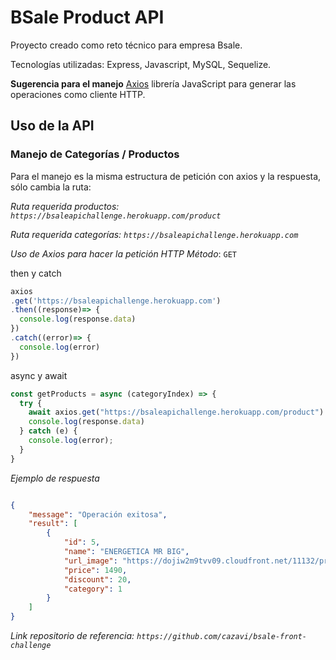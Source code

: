 # BSale Product API
  Proyecto creado como reto técnico para empresa Bsale.

Tecnologías utilizadas: Express, Javascript, MySQL, Sequelize.

**Sugerencia para el manejo**
[Axios](https://axios-http.com/) librería JavaScript para generar las operaciones como cliente HTTP.

## Uso de la API

### Manejo de Categorías / Productos

Para el manejo es la misma estructura de petición con axios y la respuesta, sólo cambia la ruta:

_Ruta requerida productos: `https://bsaleapichallenge.herokuapp.com/product`_

_Ruta requerida categorías: `https://bsaleapichallenge.herokuapp.com`_
  
_Uso de Axios para hacer la petición HTTP_
  _Método_: `GET` 
  
  then y catch
  ```javascript
  axios
  .get('https://bsaleapichallenge.herokuapp.com')
  .then((response)=> {
    console.log(response.data)
  })
  .catch((error)=> {
    console.log(error)
  })
  ```

  async y await
  ```javascript
  const getProducts = async (categoryIndex) => {
    try {
      await axios.get("https://bsaleapichallenge.herokuapp.com/product")
      console.log(response.data)
    } catch (e) {
      console.log(error);
    }
  }
 ```
 
*Ejemplo de respuesta* 

```json

{
    "message": "Operación exitosa",
    "result": [
        {
            "id": 5,
            "name": "ENERGETICA MR BIG",
            "url_image": "https://dojiw2m9tvv09.cloudfront.net/11132/product/misterbig3308256.jpg",
            "price": 1490,
            "discount": 20,
            "category": 1
        }
    ]
}
```

_Link repositorio de referencia: `https://github.com/cazavi/bsale-front-challenge`_



